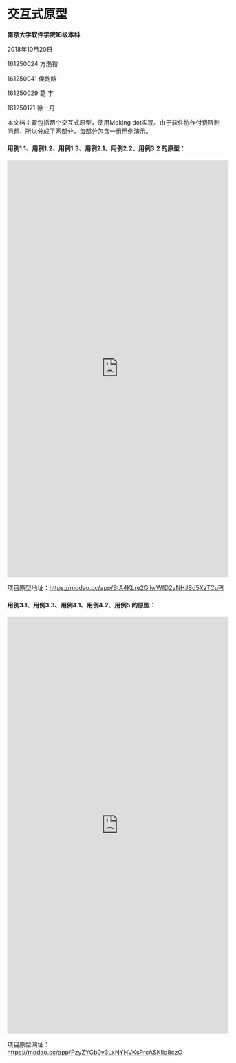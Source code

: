 # 交互式原型

**南京大学软件学院16级本科**

2018年10月20日



161250024 方渤镕

161250041 侯韵晗

161250029 葛    宇

161250171 徐一舟



本文档主要包括两个交互式原型，使用Moking dot实现。由于软件协作付费限制问题，所以分成了两部分，每部分包含一组用例演示。



#### 用例1.1、用例1.2、用例1.3、用例2.1、用例2.2、用例3.2 的原型：

<iframe src="https://modao.cc/app/BtA4KLre2GilwWfD2yNHJSd5XzTCuPl/embed" width="515" height="968" allowTransparency="true" frameborder="0"></iframe>

项目原型地址：https://modao.cc/app/BtA4KLre2GilwWfD2yNHJSd5XzTCuPl



#### 用例3.1、用例3.3、用例4.1、用例4.2、用例5 的原型：



<iframe src="https://modao.cc/app/PzyZYGb0v3LxNYHVKsPrcASKIlo8czO/embed" width="515" height="968" allowTransparency="true" frameborder="0"></iframe>



项目原型网址：https://modao.cc/app/PzyZYGb0v3LxNYHVKsPrcASKIlo8czO